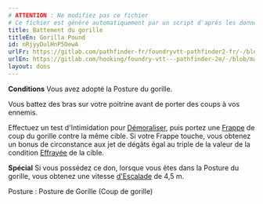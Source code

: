 ```yaml
---
# ATTENTION : Ne modifiez pas ce fichier
# Ce fichier est généré automatiquement par un script d'après les données du module Foundry VTT officiel et de sa traduction
title: Battement du gorille
titleEn: Gorilla Pound
id: nRjyyDulHnP5OewA
urlFr: https://gitlab.com/pathfinder-fr/foundryvtt-pathfinder2-fr/-/blob/master/data/feats/nRjyyDulHnP5OewA.htm
urlEn: https://gitlab.com/hooking/foundry-vtt---pathfinder-2e/-/blob/master/packs/data/feats.db/gorilla-pound.json
layout: dons
---
```

**Conditions** Vous avez adopté la Posture du gorille.

Vous battez des bras sur votre poitrine avant de porter des coups à vos ennemis.

Effectuez un test d'Intimidation pour [Démoraliser](../actions/démoraliser.html), puis portez une [Frappe](../actions/frapper.html) de coup du gorille contre la même cible. Si votre Frappe touche, vous obtenez un bonus de circonstance aux jet de dégâts égal au triple de la valeur de la condition [Effrayée](../conditions/effrayé.html) de la cible.

**Spécial** Si vous possédez ce don, lorsque vous êtes dans la Posture du gorille, vous obtenez une vitesse [d'Escalade](../actions/escalader.html) de 4,5 m.

Posture : Posture de Gorille (Coup de gorille)
